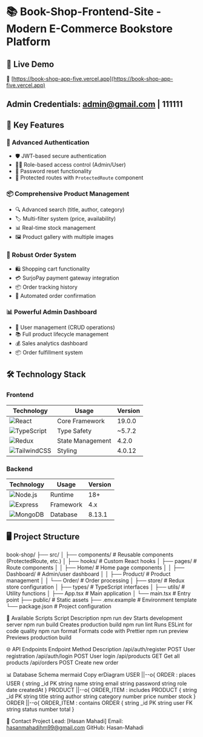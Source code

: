 # 📚 Book-Shop-Frontend-Site - Modern E-Commerce Bookstore Platform

## 🚀 Live Demo

🔗 [https://book-shop-app-five.vercel.app](https://book-shop-app-five.vercel.app)

## Admin Credentials: admin@gmail.com | 111111

## 🌟 Key Features

### 🔐 Advanced Authentication

- 🛡️ JWT-based secure authentication
- 👨‍💻 Role-based access control (Admin/User)
- 🔄 Password reset functionality
- 🚦 Protected routes with `ProtectedRoute` component

### 📦 Comprehensive Product Management

- 🔍 Advanced search (title, author, category)
- 🏷️ Multi-filter system (price, availability)
- 📊 Real-time stock management
- 🖼️ Product gallery with multiple images

### 🛒 Robust Order System

- 🛍️ Shopping cart functionality
- 💳 SurjoPay payment gateway integration
- 📦 Order tracking history
- 📧 Automated order confirmation

### 📊 Powerful Admin Dashboard

- 👥 User management (CRUD operations)
- 📚 Full product lifecycle management
- 💰 Sales analytics dashboard
- 📦 Order fulfillment system

## 🛠️ Technology Stack

### Frontend

| Technology                                                                                                             | Usage            | Version |
| ---------------------------------------------------------------------------------------------------------------------- | ---------------- | ------- |
| ![React](https://img.shields.io/badge/React-20232A?style=for-the-badge&logo=react&logoColor=61DAFB)                    | Core Framework   | 19.0.0  |
| ![TypeScript](https://img.shields.io/badge/TypeScript-007ACC?style=for-the-badge&logo=typescript&logoColor=white)      | Type Safety      | ~5.7.2  |
| ![Redux](https://img.shields.io/badge/Redux-593D88?style=for-the-badge&logo=redux&logoColor=white)                     | State Management | 4.2.0   |
| ![TailwindCSS](https://img.shields.io/badge/Tailwind_CSS-38B2AC?style=for-the-badge&logo=tailwind-css&logoColor=white) | Styling          | 4.0.12  |

### Backend

| Technology                                                                                                  | Usage     | Version |
| ----------------------------------------------------------------------------------------------------------- | --------- | ------- |
| ![Node.js](https://img.shields.io/badge/Node.js-339933?style=for-the-badge&logo=nodedotjs&logoColor=white)  | Runtime   | 18+     |
| ![Express](https://img.shields.io/badge/Express.js-000000?style=for-the-badge&logo=express&logoColor=white) | Framework | 4.x     |
| ![MongoDB](https://img.shields.io/badge/MongoDB-4EA94B?style=for-the-badge&logo=mongodb&logoColor=white)    | Database  | 8.13.1  |

## 🖥️ Project Structure

book-shop/
├── src/
│ ├── components/ # Reusable components (ProtectedRoute, etc.)
│ ├── hooks/ # Custom React hooks
│ ├── pages/ # Route components
│ │ ├── Home/ # Home page components
│ │ ├── Dashboard/ # Admin/user dashboard
│ │ ├── Product/ # Product management
│ │ └── Order/ # Order processing
│ ├── store/ # Redux store configuration
│ ├── types/ # TypeScript interfaces
│ ├── utils/ # Utility functions
│ ├── App.tsx # Main application
│ └── main.tsx # Entry point
├── public/ # Static assets
├── .env.example # Environment template
└── package.json # Project configuration

🔧 Available Scripts
Script Description
npm run dev Starts development server
npm run build Creates production build
npm run lint Runs ESLint for code quality
npm run format Formats code with Prettier
npm run preview Previews production build

🌐 API Endpoints
Endpoint Method Description
/api/auth/register POST User registration
/api/auth/login POST User login
/api/products GET Get all products
/api/orders POST Create new order

📊 Database Schema
mermaid
Copy
erDiagram
USER ||--o{ ORDER : places
USER {
string \_id PK
string name
string email
string password
string role
date createdAt
}
PRODUCT ||--o{ ORDER_ITEM : includes
PRODUCT {
string \_id PK
string title
string author
string category
number price
number stock
}
ORDER ||--o{ ORDER_ITEM : contains
ORDER {
string \_id PK
string user FK
string status
number total
}

📧 Contact
Project Lead: [Hasan Mahadi]
Email: hasanmahadihm99@gmail.com
GitHub: Hasan-Mahadi
